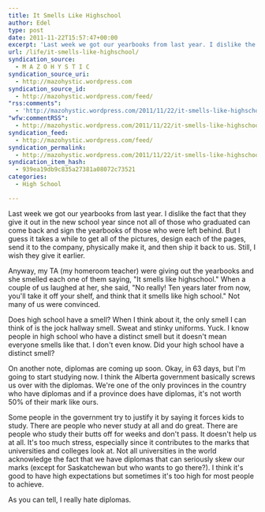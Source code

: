 ```yaml
---
title: It Smells Like Highschool
author: Edel
type: post
date: 2011-11-22T15:57:47+00:00
excerpt: 'Last week we got our yearbooks from last year. I dislike the fact that they give it out in the new school year since not all of those who graduated can come back and sign the yearbooks of those who were left behind. But I guess it takes a while to get all of the [...]<img alt="" border="0" src="http://stats.wordpress.com/b.gif?host=mazohystic.wordpress.com&amp;blog=29298926&amp;post=10&amp;subd=mazohystic&amp;ref=&amp;feed=1" width="1" height="1" />'
url: /life/it-smells-like-highschool/
syndication_source:
  - M A Z O H Y S T I C
syndication_source_uri:
  - http://mazohystic.wordpress.com
syndication_source_id:
  - http://mazohystic.wordpress.com/feed/
"rss:comments":
  - 'http://mazohystic.wordpress.com/2011/11/22/it-smells-like-highschool/#comments'
"wfw:commentRSS":
  - http://mazohystic.wordpress.com/2011/11/22/it-smells-like-highschool/feed/
syndication_feed:
  - http://mazohystic.wordpress.com/feed/
syndication_permalink:
  - http://mazohystic.wordpress.com/2011/11/22/it-smells-like-highschool/
syndication_item_hash:
  - 939ea19db9c835a27381a08072c73521
categories:
  - High School

---
```

Last week we got our yearbooks from last year. I dislike the fact that they give it out in the new school year since not all of those who graduated can come back and sign the yearbooks of those who were left behind. But I guess it takes a while to get all of the pictures, design each of the pages, send it to the company, physically make it, and then ship it back to us. Still, I wish they give it earlier.

Anyway, my TA (my homeroom teacher) were giving out the yearbooks and she smelled each one of them saying, "It smells like highschool." When a couple of us laughed at her, she said, "No really! Ten years later from now, you'll take it off your shelf, and think that it smells like high school." Not many of us were convinced.

Does high school have a smell? When I think about it, the only smell I can think of is the jock hallway smell. Sweat and stinky uniforms. Yuck. I know people in high school who have a distinct smell but it doesn't mean everyone smells like that. I don't even know. Did your high school have a distinct smell?

On another note, diplomas are coming up soon. Okay, in 63 days, but I'm going to start studying now. I think the Alberta government basically screws us over with the diplomas. We're one of the only provinces in the country who have diplomas and if a province does have diplomas, it's not worth 50% of their mark like ours.

Some people in the government try to justify it by saying it forces kids to study. There are people who never study at all and do great. There are people who study their butts off for weeks and don't pass. It doesn't help us at all. It's too much stress, especially since it contributes to the marks that universities and colleges look at. Not all universities in the world acknowledge the fact that we have diplomas that can seriously skew our marks (except for Saskatchewan but who wants to go there?). I think it's good to have high expectations but sometimes it's too high for most people to achieve.

As you can tell, I really hate diplomas.


